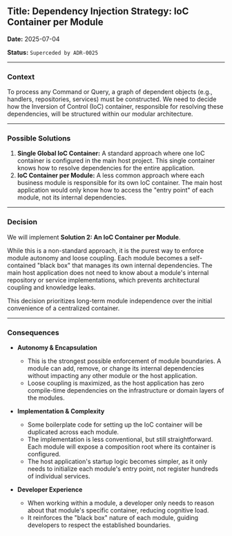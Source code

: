 ## **Title: Dependency Injection Strategy: IoC Container per Module**

**Date:** 2025-07-04

**Status:** `Superceded by ADR-0025`

---

### **Context**

To process any Command or Query, a graph of dependent objects (e.g., handlers, repositories, services) must be constructed. We need to decide how the Inversion of Control (IoC) container, responsible for resolving these dependencies, will be structured within our modular architecture.

---

### **Possible Solutions**

1. **Single Global IoC Container:** A standard approach where one IoC container is configured in the main host project. This single container knows how to resolve dependencies for the entire application.
2. **IoC Container per Module:** A less common approach where each business module is responsible for its own IoC container. The main host application would only know how to access the "entry point" of each module, not its internal dependencies.

---

### **Decision**

We will implement **Solution 2: An IoC Container per Module**.

While this is a non-standard approach, it is the purest way to enforce module autonomy and loose coupling. Each module becomes a self-contained "black box" that manages its own internal dependencies. The main host application does not need to know about a module's internal repository or service implementations, which prevents architectural coupling and knowledge leaks.

This decision prioritizes long-term module independence over the initial convenience of a centralized container.

---

### **Consequences**

- **Autonomy & Encapsulation**
    
    - This is the strongest possible enforcement of module boundaries. A module can add, remove, or change its internal dependencies without impacting any other module or the host application.
    - Loose coupling is maximized, as the host application has zero compile-time dependencies on the infrastructure or domain layers of the modules.
- **Implementation & Complexity**
    
    - Some boilerplate code for setting up the IoC container will be duplicated across each module.
    - The implementation is less conventional, but still straightforward. Each module will expose a composition root where its container is configured.
    - The host application's startup logic becomes simpler, as it only needs to initialize each module's entry point, not register hundreds of individual services.
- **Developer Experience**
    
    - When working within a module, a developer only needs to reason about that module's specific container, reducing cognitive load.
    - It reinforces the "black box" nature of each module, guiding developers to respect the established boundaries.
